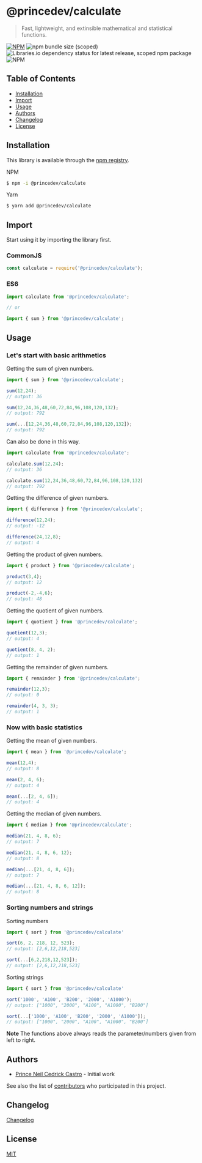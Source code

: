 # @princedev/calculate
> Fast, lightweight, and extinsible mathematical and statistical functions.

[![NPM](https://img.shields.io/npm/v/@princedev/calculate.svg)](https://www.npmjs.com/package/@princedev/calculate)
![npm bundle size (scoped)](https://img.shields.io/bundlephobia/min/@princedev/calculate)
![Libraries.io dependency status for latest release, scoped npm package](https://img.shields.io/librariesio/release/npm/@princedev/calculate)
![NPM](https://img.shields.io/npm/l/@princedev/calculate)

## Table of Contents
 - [Installation](#installation)
 - [Import](#import)
 - [Usage](#usage)
 - [Authors](#authors)
 - [Changelog](#changelog)
 - [License](#license)

<!-- toc -->

## Installation

This library is available through the [npm registry](https://www.npmjs.com/).

NPM
```bash
$ npm -i @princedev/calculate
```

Yarn
```bash
$ yarn add @princedev/calculate
```

## Import

Start using it by importing the library first.

### CommonJS
```javascript
const calculate = require('@princedev/calculate');
```

### ES6
```javascript
import calculate from '@princedev/calculate';

// or

import { sum } from '@princedev/calculate';
```

## Usage

### Let's start with basic arithmetics

Getting the sum of given numbers.
```javascript
import { sum } from '@princedev/calculate';

sum(12,24);
// output: 36

sum(12,24,36,48,60,72,84,96,108,120,132);
// output: 792

sum(...[12,24,36,48,60,72,84,96,108,120,132]);
// output: 792
```

Can also be done in this way.
```javascript
import calculate from '@princedev/calculate';

calculate.sum(12,24);
// output: 36

calculate.sum(12,24,36,48,60,72,84,96,108,120,132)
// output: 792
```

Getting the difference of given numbers.
```javascript
import { difference } from '@princedev/calculate';

difference(12,24);
// output: -12

difference(24,12,8);
// output: 4
```

Getting the product of given numbers.
```javascript
import { product } from '@princedev/calculate';

product(3,4);
// output: 12

product(-2,-4,6);
// output: 48
```

Getting the quotient of given numbers.
```javascript
import { quotient } from '@princedev/calculate';

quotient(12,3);
// output: 4

quotient(8, 4, 2);
// output: 1
```

Getting the remainder of given numbers.
```javascript
import { remainder } from '@princedev/calculate';

remainder(12,3);
// output: 0

remainder(4, 3, 3);
// output: 1
```

### Now with basic statistics

Getting the mean of given numbers.
```javascript
import { mean } from '@princedev/calculate';

mean(12,4);
// output: 8

mean(2, 4, 6);
// output: 4

mean(...[2, 4, 6]);
// output: 4
```

Getting the median of given numbers.
```javascript
import { median } from '@princedev/calculate';

median(21, 4, 8, 6);
// output: 7

median(21, 4, 8, 6, 12);
// output: 8

median(...[21, 4, 8, 6]);
// output: 7

median(...[21, 4, 8, 6, 12]);
// output: 8
```

### Sorting numbers and strings

Sorting numbers
```javascript
import { sort } from '@princedev/calculate'

sort(6, 2, 218, 12, 523);
// output: [2,6,12,218,523]

sort(...[6,2,218,12,523]);
// output: [2,6,12,218,523]
```

Sorting strings
```javascript
import { sort } from '@princedev/calculate'

sort('1000', 'A100', 'B200', '2000', 'A1000');
// output: ["1000", "2000", "A100", "A1000", "B200"]

sort(...['1000', 'A100', 'B200', '2000', 'A1000']);
// output: ["1000", "2000", "A100", "A1000", "B200"]
```

**Note** The functions above always reads the parameter/numbers given from left to right.

## Authors

- [Prince Neil Cedrick Castro](https://github.com/git-ced/) - Initial work

See also the list of [contributors](https://github.com/git-ced/calculate/contributors) who participated in this project.

## Changelog

[Changelog](https://github.com/git-ced/calculate/releases)

## License

  [MIT](LICENSE)
